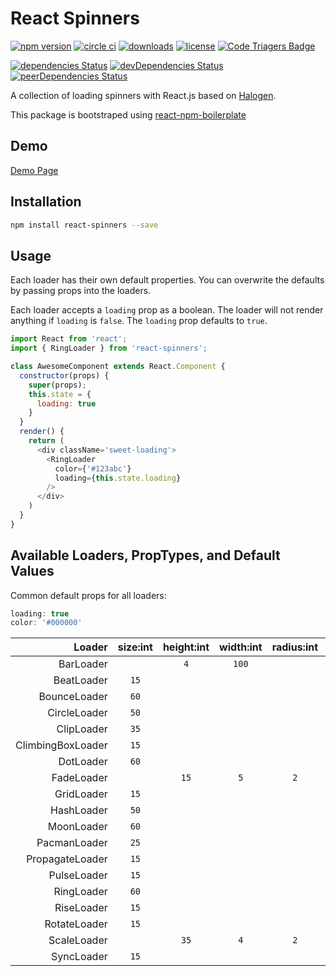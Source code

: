 # React Spinners

[![npm version](https://badge.fury.io/js/react-spinners.svg)][npm_url]
[![circle ci](https://circleci.com/gh/davidhu2000/react-spinners.svg?style=shield)][ci_url]
[![downloads](https://img.shields.io/npm/dt/react-spinners.svg)][npm_url]
[![license](https://img.shields.io/npm/l/react-spinners.svg)][npm_url]
[![Code Triagers Badge](https://www.codetriage.com/davidhu2000/react-spinners/badges/users.svg)](https://www.codetriage.com/davidhu2000/react-spinners)

[![dependencies Status](https://david-dm.org/davidhu2000/react-spinners/status.svg)](https://david-dm.org/davidhu2000/react-spinners)
[![devDependencies Status](https://david-dm.org/davidhu2000/react-spinners/dev-status.svg)](https://david-dm.org/davidhu2000/react-spinners?type=dev)
[![peerDependencies Status](https://david-dm.org/davidhu2000/react-spinners/peer-status.svg)](https://david-dm.org/davidhu2000/react-spinners?type=peer)

[npm_url]: https://www.npmjs.org/package/react-spinners
[ci_url]: https://circleci.com/gh/davidhu2000/react-spinners

A collection of loading spinners with React.js based on [Halogen](https://github.com/yuanyan/halogen).

This package is bootstraped using [react-npm-boilerplate](https://github.com/juliancwirko/react-npm-boilerplate)

## Demo

[Demo Page](https://davidhu2000.github.io/react-spinners)

## Installation

```bash
npm install react-spinners --save
```

## Usage

Each loader has their own default properties. You can overwrite the defaults by passing props into the loaders.

Each loader accepts a `loading` prop as a boolean. The loader will not render anything if `loading` is `false`. The `loading` prop defaults to `true`.

```js
import React from 'react';
import { RingLoader } from 'react-spinners';

class AwesomeComponent extends React.Component {
  constructor(props) {
    super(props);
    this.state = {
      loading: true
    }
  }
  render() {
    return (
      <div className='sweet-loading'>
        <RingLoader
          color={'#123abc'} 
          loading={this.state.loading} 
        />
      </div>
    )
  }
}
```

## Available Loaders, PropTypes, and Default Values

Common default props for all loaders:

```js
loading: true
color: '#000000'
```

Loader                  | size:int | height:int | width:int | radius:int | margin:int
-----------------------:|:--------:|:----------:|:---------:|:----------:|:---------:
BarLoader               |          | `4`        | `100`     |            |
BeatLoader              | `15`     |            |           |            | `2`
BounceLoader            | `60`     |            |           |            |
CircleLoader            | `50`     |            |           |            |
ClipLoader              | `35`     |            |           |            |
ClimbingBoxLoader       | `15`     |            |           |            |
DotLoader               | `60`     |            |           |            | `2`
FadeLoader              |          | `15`       | `5`       | `2`        | `2`
GridLoader              | `15`     |            |           |            |
HashLoader              | `50`     |            |           |            | `2`
MoonLoader              | `60`     |            |           |            | `2`
PacmanLoader            | `25`     |            |           |            | `2`
PropagateLoader         | `15`     |            |           |            |
PulseLoader             | `15`     |            |           |            | `2`
RingLoader              | `60`     |            |           |            | `2`
RiseLoader              | `15`     |            |           |            | `2`
RotateLoader            | `15`     |            |           |            | `2`
ScaleLoader             |          | `35`       | `4`       | `2`        | `2`
SyncLoader              | `15`     |            |           |            | `2`
